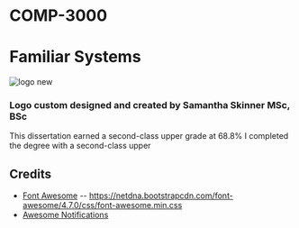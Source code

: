 # COMP-3000
# Familiar Systems
 ![logo new](https://user-images.githubusercontent.com/44809906/165976920-ea7a2778-9346-4bd1-bb10-89e46d5d5b80.png)
### Logo custom designed and created by Samantha Skinner MSc, BSc

This dissertation earned a second-class upper grade at 68.8%
I completed the degree with a second-class upper 



## Credits
- [Font Awesome](https://github.com/FortAwesome/Font-Awesome/tree/master/svgs)
-- https://netdna.bootstrapcdn.com/font-awesome/4.7.0/css/font-awesome.min.css
- [Awesome Notifications](https://github.com/f3oall/awesome-notifications)
